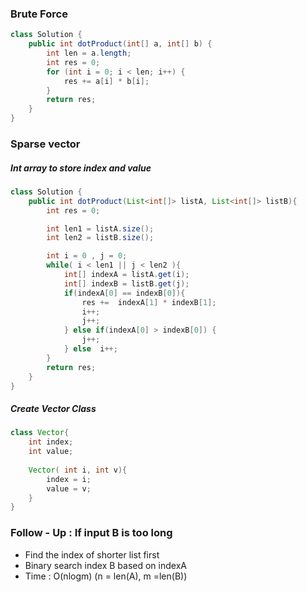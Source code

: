 ### Brute Force
```java
class Solution {
    public int dotProduct(int[] a, int[] b) {
        int len = a.length;
        int res = 0;
        for (int i = 0; i < len; i++) {
            res += a[i] * b[i];
        }
        return res;
    }
}
```

### Sparse vector
##### Int array to store index and value
```java
class Solution {
    public int dotProduct(List<int[]> listA, List<int[]> listB){
        int res = 0;

        int len1 = listA.size();
        int len2 = listB.size();

        int i = 0 , j = 0;
        while( i < len1 || j < len2 ){
            int[] indexA = listA.get(i);
            int[] indexB = listB.get(j);
            if(indexA[0] == indexB[0]){
                res +=  indexA[1] * indexB[1];
                i++;
                j++;
            } else if(indexA[0] > indexB[0]) {
                j++;
            } else  i++;
        }
        return res;
    }
}

```

##### Create Vector Class

```java
class Vector{
    int index;
    int value;
    
    Vector( int i, int v){
        index = i;
        value = v;
    }
}

```


### Follow - Up  : If input B is too long
* Find the index of shorter list first
* Binary search index B based on indexA
* Time : O(nlogm) (n = len(A), m =len(B))

